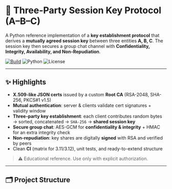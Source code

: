 # 🔐 Three-Party Session Key Protocol (A–B–C)

A Python reference implementation of a **key establishment protocol** that derives a **mutually agreed session key** between three entities **A, B, C**. The session key then secures a group chat channel with **Confidentiality, Integrity, Availability, and Non-Repudiation**.

[![Build](https://github.com/<your-username>/three-party-session-key/actions/workflows/ci.yml/badge.svg)](https://github.com/<your-username>/three-party-session-key/actions/workflows/ci.yml)
![Python](https://img.shields.io/badge/python-3.11%2B-blue)
![License](https://img.shields.io/badge/license-MIT-informational)

---

## ✨ Highlights

- **X.509-like JSON certs** issued by a custom **Root CA** (RSA-2048, SHA-256, PKCS#1 v1.5)
- **Mutual authentication**: server & clients validate cert signatures + validity window
- **Three-party key establishment**: each client contributes random bytes → sorted, concatenated → `SHA-256` → **shared session key**
- **Secure group chat**: AES-GCM for **confidentiality & integrity** + HMAC for an extra integrity check
- **Non-repudiation**: key shares are digitally **signed** with RSA and verified by peers
- Clean **CI** (matrix for 3.11/3.12), unit tests, and ready-to-extend structure

> ⚠️ Educational reference. Use only with explicit authorization.

---

## 🗂 Project Structure


